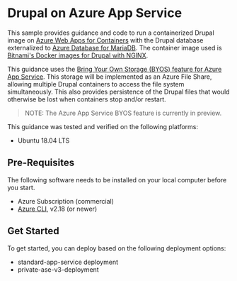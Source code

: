 # Drupal on Azure App Service

This sample provides guidance and code to run a containerized Drupal image on [Azure Web Apps for Containers](https://azure.microsoft.com/en-us/services/app-service/containers/) with the Drupal database externalized to [Azure Database for MariaDB](https://docs.microsoft.com/en-us/azure/mariadb/).  The container image used is [Bitnami's Docker images for Drupal with NGINX](https://github.com/bitnami/bitnami-docker-drupal-nginx).

This guidance uses the [Bring Your Own Storage (BYOS) feature for Azure App Service](https://azure.github.io/AppService/2018/09/24/Announcing-Bring-your-own-Storage-to-App-Service.html).  This storage will be implemented as an Azure File Share, allowing multiple Drupal containers to access the file system simultaneously.  This also provides persistence of the Drupal files that would otherwise be lost when containers stop and/or restart.

> NOTE: The Azure App Service BYOS feature is currently in preview.

This guidance was tested and verified on the following platforms:
- Ubuntu 18.04 LTS

## Pre-Requisites

The following software needs to be installed on your local computer before you start.

- Azure Subscription (commercial) 
- [Azure CLI](https://docs.microsoft.com/en-us/cli/azure/install-azure-cli), v2.18 (or newer)

## Get Started

To get started, you can deploy based on the following deployment options:
- standard-app-service deployment
- private-ase-v3-deployment